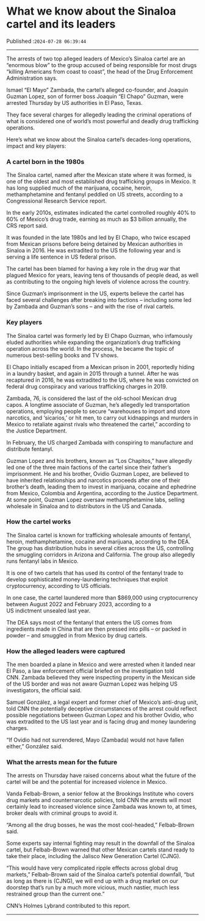 # What we know about the Sinaloa cartel and its leaders

Published :`2024-07-28 06:39:44`

---

The arrests of two top alleged leaders of Mexico’s Sinaloa cartel are an “enormous blow” to the group accused of being responsible for most drugs “killing Americans from coast to coast”, the head of the Drug Enforcement Administration says.

Ismael “El Mayo” Zambada, the cartel’s alleged co-founder, and Joaquin Guzman Lopez, son of former boss Joaquin “El Chapo” Guzman, were arrested Thursday by US authorities in El Paso, Texas.

They face several charges for allegedly leading the criminal operations of what is considered one of world’s most powerful and deadly drug trafficking operations.

Here’s what we know about the Sinaloa cartel’s decades-long operations, impact and key players:

### A cartel born in the 1980s

The Sinaloa cartel, named after the Mexican state where it was formed, is one of the oldest and most established drug trafficking groups in Mexico. It has long supplied much of the marijuana, cocaine, heroin, methamphetamine and fentanyl peddled on US streets, according to a Congressional Research Service report.

In the early 2010s, estimates indicated the cartel controlled roughly 40% to 60% of Mexico’s drug trade, earning as much as $3 billion annually, the CRS report said.

It was founded in the late 1980s and led by El Chapo, who twice escaped from Mexican prisons before being detained by Mexican authorities in Sinaloa in 2016. He was extradited to the US the following year and is serving a life sentence in US federal prison.

The cartel has been blamed for having a key role in the drug war that plagued Mexico for years, leaving tens of thousands of people dead, as well as contributing to the ongoing high levels of violence across the country.

Since Guzman’s imprisonment in the US, experts believe the cartel has faced several challenges after breaking into factions – including some led by Zambada and Guzman’s sons – and with the rise of rival cartels.

### Key players

The Sinaloa cartel was formerly led by El Chapo Guzman, who infamously eluded authorities while expanding the organization’s drug trafficking operation across the world. In the process, he became the topic of numerous best-selling books and TV shows.

El Chapo initially escaped from a Mexican prison in 2001, reportedly hiding in a laundry basket, and again in 2015 through a tunnel. After he was recaptured in 2016, he was extradited to the US, where he was convicted on federal drug conspiracy and various trafficking charges in 2019.

Zambada, 76, is considered the last of the old-school Mexican drug capos. A longtime associate of Guzman, he’s allegedly led transportation operations, employing people to secure “warehouses to import and store narcotics, and ‘sicarios,’ or hit men, to carry out kidnappings and murders in Mexico to retaliate against rivals who threatened the cartel,” according to the Justice Department.

In February, the US charged Zambada with conspiring to manufacture and distribute fentanyl.

Guzman Lopez and his brothers, known as “Los Chapitos,” have allegedly led one of the three main factions of the cartel since their father’s imprisonment. He and his brother, Ovidio Guzman Lopez, are believed to have inherited relationships and narcotics proceeds after one of their brother’s death, leading them to invest in marijuana, cocaine and ephedrine from Mexico, Colombia and Argentina, according to the Justice Department. At some point, Guzman Lopez oversaw methamphetamine labs, selling wholesale in Sinaloa and to distributors in the US and Canada.

### How the cartel works

The Sinaloa cartel is known for trafficking wholesale amounts of fentanyl, heroin, methamphetamine, cocaine and marijuana, according to the DEA. The group has distribution hubs in several cities across the US, controlling the smuggling corridors in Arizona and California. The group also allegedly runs fentanyl labs in Mexico.

It is one of two cartels that has used its control of the fentanyl trade to develop sophisticated money-laundering techniques that exploit cryptocurrency, according to US officials.

In one case, the cartel laundered more than $869,000 using cryptocurrency between August 2022 and February 2023, according to a US indictment unsealed last year.

The DEA says most of the fentanyl that enters the US comes from ingredients made in China that are then pressed into pills – or packed in powder – and smuggled in from Mexico by drug cartels.

### How the alleged leaders were captured

The men boarded a plane in Mexico and were arrested when it landed near El Paso, a law enforcement official briefed on the investigation told CNN. Zambada believed they were inspecting property in the Mexican side of the US border and was not aware Guzman Lopez was helping US investigators, the official said.

Samuel González, a legal expert and former chief of Mexico’s anti-drug unit, told CNN the potentially deceptive circumstances of the arrest could reflect possible negotiations between Guzman Lopez and his brother Ovidio, who was extradited to the US last year and is facing drug and money laundering charges.

“If Ovidio had not surrendered, Mayo (Zambada) would not have fallen either,” González said.

### What the arrests mean for the future

The arrests on Thursday have raised concerns about what the future of the cartel will be and the potential for increased violence in Mexico.

Vanda Felbab-Brown, a senior fellow at the Brookings Institute who covers drug markets and counternarcotic policies, told CNN the arrests will most certainly lead to increased violence since Zambada was known to, at times, broker deals with criminal groups to avoid it.

“Among all the drug bosses, he was the most cool-headed,” Felbab-Brown said.

Some experts say internal fighting may result in the downfall of the Sinaloa cartel, but Felbab-Brown warned that other Mexican cartels stand ready to take their place, including the Jalisco New Generation Cartel (CJNG).

“This would have very complicated ripple effects across global drug markets,” Felbab-Brown said of the Sinaloa cartel’s potential downfall, “but as long as there is (CJNG), we will end up with a drug market on our doorstep that’s run by a much more vicious, much nastier, much less restrained group than the current one.”

CNN’s Holmes Lybrand contributed to this report.

---

